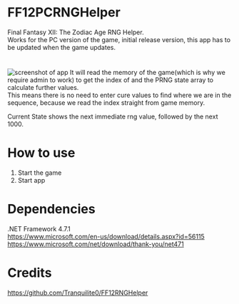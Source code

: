 # FF12PCRNGHelper
Final Fantasy XII: The Zodiac Age RNG Helper.\
Works for the PC version of the game, initial release version, this app has to be updated when the game updates.

# 
![screenshot of app](https://puu.sh/zvbWh/6aaa784581.png)
It will read the memory of the game(which is why we require admin to work) to get the index of and the PRNG state array to calculate further values.\
This means there is no need to enter cure values to find where we are in the sequence, because we read the index straight from game memory.

Current State shows the next immediate rng value, followed by the next 1000.

# How to use
1. Start the game
2. Start app

# Dependencies
.NET Framework 4.7.1\
https://www.microsoft.com/en-us/download/details.aspx?id=56115
https://www.microsoft.com/net/download/thank-you/net471

# Credits
https://github.com/Tranquilite0/FF12RNGHelper